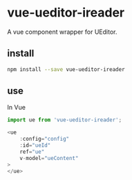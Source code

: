 # vue-ueditor-ireader

A vue component wrapper for UEditor.

## install

```bash
npm install --save vue-ueditor-ireader
```

## use

In Vue

```javascript
import ue from 'vue-ueditor-ireader';

<ue 
    :config="config"
    :id="ueId"
    ref="ue"
    v-model="ueContent"
>
</ue>

```
